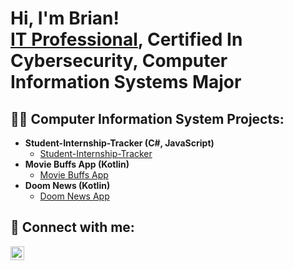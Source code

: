 <h1>Hi, I'm Brian! <br/><a href="https://github.com/Briandwards">IT Professional</a>, Certified In Cybersecurity</a>, <a>Computer Information Systems Major</a></h1>

<h2>👨‍💻 Computer Information System Projects:</h2>

- <b>Student-Internship-Tracker (C#, JavaScript)</b>
  - [Student-Internship-Tracker](https://github.com/Briandwards/Student-Internship-Tracker)
- <b>Movie Buffs App (Kotlin)</b>
  - [Movie Buffs App](https://github.com/Briandwards/MovieBuffsApp) 
- <b>Doom News (Kotlin)</b>
  - [Doom News App](https://github.com/Briandwards/DoomNews)

<h2> 🤳 Connect with me:</h2>

[<img align="left" alt="BrianEdwards | LinkedIn" width="22px" src="https://cdn.jsdelivr.net/npm/simple-icons@v3/icons/linkedin.svg" />][linkedin]

[linkedin]: https://linkedin.com/in/brian-edwards-computer-information-systems/

<!--
**joshmadakor1/joshmadakor1** is a ✨ _special_ ✨ repository because its `README.md` (this file) appears on your GitHub profile.

Here are some ideas to get you started:

- 🔭 I’m currently working on ...
- 🌱 I’m currently learning ...
- 👯 I’m looking to collaborate on ...
- 🤔 I’m looking for help with ...
- 💬 Ask me about ...
- 📫 How to reach me: ...
- 😄 Pronouns: ...
- ⚡ Fun fact: ...
-->
